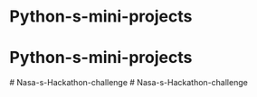 # Python-s-mini-projects
# Python-s-mini-projects
#   N a s a - s - H a c k a t h o n - c h a l l e n g e  
 #   N a s a - s - H a c k a t h o n - c h a l l e n g e  
 